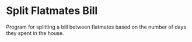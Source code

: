 # Split Flatmates Bill
Program for splitting a bill between flatmates based on the number of days they spent in the house.
